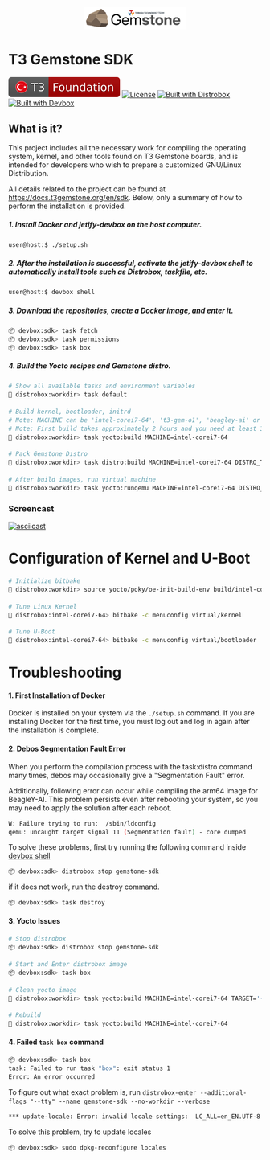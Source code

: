 <p align="center">
    <picture>
        <source media="(prefers-color-scheme: dark)" srcset=".meta/logo-dark.png" width="40%" />
        <source media="(prefers-color-scheme: light)" srcset=".meta/logo-light.png" width="40%" />
        <img alt="T3 Foundation" src=".meta/logo-light.png" width="40%" />
    </picture>
</p>

# T3 Gemstone SDK

 [![T3 Foundation](./.meta/t3-foundation.svg)](https://www.t3vakfi.org/en) [![License](https://img.shields.io/badge/License-Apache_2.0-blue.svg)](https://opensource.org/licenses/Apache-2.0) [![Built with Distrobox](https://img.shields.io/badge/Built_with-distrobox-red)](https://github.com/89luca89/distrobox) [![Built with Devbox](https://www.jetify.com/img/devbox/shield_galaxy.svg)](https://www.jetify.com/devbox/docs/contributor-quickstart/)

## What is it?

This project includes all the necessary work for compiling the operating system, kernel, and other tools found on T3 Gemstone boards, and is intended for developers who wish to prepare a customized GNU/Linux Distribution.

All details related to the project can be found at https://docs.t3gemstone.org/en/sdk. Below, only a summary of how to perform the installation is provided.

##### 1. Install Docker and jetify-devbox on the host computer.

```bash
user@host:$ ./setup.sh
```

<a name="section-ii"></a>
##### 2. After the installation is successful, activate the jetify-devbox shell to automatically install tools such as Distrobox, taskfile, etc.

```bash
user@host:$ devbox shell
```

##### 3. Download the repositories, create a Docker image, and enter it.

```bash
📦 devbox:sdk> task fetch
📦 devbox:sdk> task permissions
📦 devbox:sdk> task box
```

##### 4. Build the Yocto recipes and Gemstone distro.

```bash
# Show all available tasks and environment variables
🚀 distrobox:workdir> task default

# Build kernel, bootloader, initrd
# Note: MACHINE can be 'intel-corei7-64', 't3-gem-o1', 'beagley-ai' or 'qemuarm64'
# Note: First build takes approximately 2 hours and you need at least 32GB empty disk space
🚀 distrobox:workdir> task yocto:build MACHINE=intel-corei7-64

# Pack Gemstone Distro
🚀 distrobox:workdir> task distro:build MACHINE=intel-corei7-64 DISTRO_TYPE=desktop DISTRO_BASE=ubuntu DISTRO_SUITE=jammy IMG_SIZE=16G

# After build images, run virtual machine
🚀 distrobox:workdir> task yocto:runqemu MACHINE=intel-corei7-64 DISTRO_TYPE=desktop DISTRO_BASE=ubuntu DISTRO_SUITE=jammy WORKDIR=$PWD
```

### Screencast

[![asciicast](https://asciinema.org/a/KDwPPlCV2wxzpwDB4sLseW2X9.svg)](https://asciinema.org/a/KDwPPlCV2wxzpwDB4sLseW2X9)

# Configuration of Kernel and U-Boot

```bash
# Initialize bitbake
🚀 distrobox:workdir> source yocto/poky/oe-init-build-env build/intel-corei7-64

# Tune Linux Kernel
🚀 distrobox:intel-corei7-64> bitbake -c menuconfig virtual/kernel

# Tune U-Boot
🚀 distrobox:intel-corei7-64> bitbake -c menuconfig virtual/bootloader
```

# Troubleshooting

#### 1. First Installation of Docker

Docker is installed on your system via the `./setup.sh` command. If you are installing Docker for the first time, you must log out and log in again after the installation is complete.

#### 2. Debos Segmentation Fault Error

When you perform the compilation process with the task:distro command many times, debos may occasionally give a "Segmentation Fault" error. 

Additionally, following error can occur while compiling the arm64 image for BeagleY-AI. This problem persists even after rebooting your system, so you may need to apply the solution after each reboot.

```sh
W: Failure trying to run:  /sbin/ldconfig
qemu: uncaught target signal 11 (Segmentation fault) - core dumped
```

To solve these problems, first try running the following command inside [devbox shell](#section-ii)

```bash
📦 devbox:sdk> distrobox stop gemstone-sdk
```

if it does not work, run the destroy command.

```bash
📦 devbox:sdk> task destroy
```

#### 3. Yocto Issues

```bash
# Stop distrobox
📦 devbox:sdk> distrobox stop gemstone-sdk

# Start and Enter distrobox image
📦 devbox:sdk> task box

# Clean yocto image
🚀 distrobox:workdir> task yocto:build MACHINE=intel-corei7-64 TARGET='-c clean -c cleansstate gemstone-image-rd virtual/kernel'

# Rebuild
🚀 distrobox:workdir> task yocto:build MACHINE=intel-corei7-64
```

#### 4. Failed `task box` command

```sh
📦 devbox:sdk> task box
task: Failed to run task "box": exit status 1
Error: An error occurred
```

To figure out what exact problem is, run `distrobox-enter --additional-flags "--tty" --name gemstone-sdk --no-workdir --verbose`

```sh
*** update-locale: Error: invalid locale settings:  LC_ALL=en_EN.UTF-8 LANG=en_EN.UTF-8
```

To solve this problem, try to update locales

```bash
📦 devbox:sdk> sudo dpkg-reconfigure locales 
```
